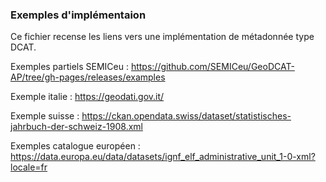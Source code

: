 <h3><a name="md-on-md">Exemples d'implémentaion</a></h3>
<p>Ce fichier recense les liens vers une implémentation de métadonnée type DCAT.</p>

Exemples partiels SEMICeu : https://github.com/SEMICeu/GeoDCAT-AP/tree/gh-pages/releases/examples

Exemple italie : https://geodati.gov.it/

Exemple suisse : https://ckan.opendata.swiss/dataset/statistisches-jahrbuch-der-schweiz-1908.xml

Exemples catalogue européen : https://data.europa.eu/data/datasets/ignf_elf_administrative_unit_1-0-xml?locale=fr

